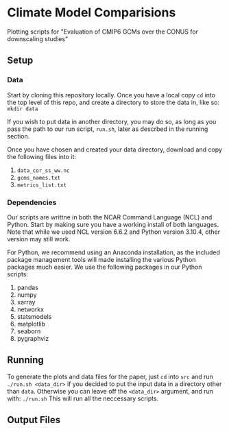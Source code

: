 # Climate Model Comparisions
Plotting scripts for "Evaluation of CMIP6 GCMs over the CONUS for downscaling studies"

## Setup

### Data
Start by cloning this repository locally. Once you have a local copy `cd` into the top level of this repo, and create a directory to store the data in, like so:
```mkdir data```

If you wish to put data in another directory, you may do so, as long as you pass the path to our run script, `run.sh`, later as descrbed in the running section.

Once you have chosen and created your data directory, download and copy the following files into it:
1. `data_cor_ss_ww.nc`
2. `gcms_names.txt`
3. `metrics_list.txt`

### Dependencies
Our scripts are writtne in both the NCAR Command Language (NCL) and Python. Start by making sure you have a working install of both languages. Note that while we used NCL version 6.6.2 and Python version 3.10.4, other version may still work.

For Python, we recommend using an Anaconda installation, as the included package management tools will made installing the various Python packages much easier. We use the following packages in our Python scripts:
1. pandas
2. numpy
3. xarray
4. networkx
5. statsmodels
6. matplotlib
7. seaborn
8. pygraphviz

## Running
To generate the plots and data files for the paper, just `cd` into `src` and run
```./run.sh <data_dir>```
if you decided to put the input data in a directory other than `data`. Otherwise you can leave off the `<data_dir>` argument, and run with:
```./run.sh```
This will run all the neccessary scripts.

## Output Files
